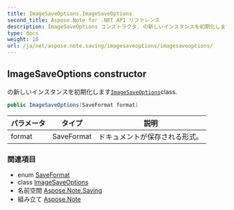 ```yaml
---
title: ImageSaveOptions.ImageSaveOptions
second_title: Aspose.Note for .NET API リファレンス
description: ImageSaveOptions コンストラクタ. の新しいインスタンスを初期化しますImageSaveOptionsclass.
type: docs
weight: 10
url: /ja/net/aspose.note.saving/imagesaveoptions/imagesaveoptions/
---
```

## ImageSaveOptions constructor

の新しいインスタンスを初期化します[`ImageSaveOptions`](../)class.

```csharp
public ImageSaveOptions(SaveFormat format)
```

| パラメータ | タイプ | 説明 |
| --- | --- | --- |
| format | SaveFormat | ドキュメントが保存される形式。 |

### 関連項目

* enum [SaveFormat](../../../aspose.note/saveformat/)
* class [ImageSaveOptions](../)
* 名前空間 [Aspose.Note.Saving](../../imagesaveoptions/)
* 組み立て [Aspose.Note](../../../)


